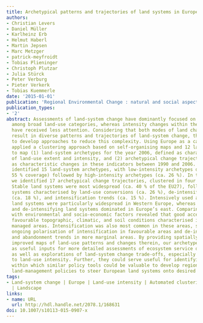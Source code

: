 ```yaml
---
title: Archetypical patterns and trajectories of land systems in Europe
authors:
- Christian Levers
- Daniel Müller
- Karlheinz Erb
- Helmut Haberl
- Martin Jepsen
- Marc Metzger
- patrick-meyfroidt
- Tobias Plieninger
- Christoph Plutzar
- Julia Stürck
- Peter Verburg
- Pieter Verkerk
- Tobias Kuemmerle
date: '2015-01-01'
publication: 'Regional Environmental Change : natural and social aspects'
publication_types:
- '2'
abstract: Assessments of land-system change have dominantly focused on conversions
  among broad land-use categories, whereas intensity changes within these categories
  have received less attention. Considering that both modes of land change typically
  result in diverse patterns and trajectories of land-system change, there is a need
  to develop approaches to reduce this complexity. Using Europe as a case study, we
  applied a clustering approach based on self-organising maps and 12 land-use indicators
  to map (1) land-system archetypes for the year 2006, defined as characteristic patterns
  of land-use extent and intensity, and (2) archetypical change trajectories, defined
  as characteristic changes in these indicators between 1990 and 2006. Our analysis
  identified 15 land-system archetypes, with low-intensity archetypes dominating (ca.
  55 % coverage) followed by high-intensity archetypes (ca. 26 %). In terms of change,
  we identified 17 archetypical change trajectories, clustered in four broad categories.
  Stable land systems were most widespread (ca. 40 % of the EU27), followed by land
  systems characterised by land-use conversions (ca. 26 %), de-intensification trends
  (ca. 18 %), and intensification trends (ca. 15 %). Intensively used and intensifying
  land systems were particularly widespread in Western Europe, whereas low-intensity
  and de-intensifying land systems dominated in Europe’s east. Comparing our archetypes
  with environmental and socio-economic factors revealed that good accessibility and
  favourable topographic, climatic, and soil conditions characterised intensively
  managed areas. Intensification was also most common in these areas, suggesting an
  ongoing polarisation of intensification in favourable areas and de-intensification
  and abandonment trends in more marginal areas. By providing spatially and thematically
  improved maps of land-use patterns and changes therein, our archetypes could serve
  as useful inputs for more detailed assessments of ecosystem service demand and supply,
  as well as explorations of land-system change trade-offs, especially with regard
  to land-use intensity. Further, they could serve useful for identifying regions
  within which similar policy tools could be valuable to develop regionalised, context-specific
  land-management policies to steer European land systems onto desired pathways.
tags:
- Land-system change | Europe | Land-use intensity | Automated clustering | Land management
  | Landscape
links:
- name: URL
  url: http://hdl.handle.net/2078.1/168631
doi: 10.1007/s10113-015-0907-x
---
```

